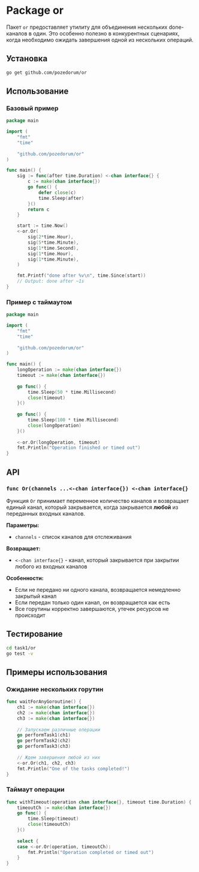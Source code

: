 # Package or


Пакет `or` предоставляет утилиту для объединения нескольких done-каналов в один. Это особенно полезно в конкурентных сценариях, когда необходимо ожидать завершения одной из нескольких операций.

## Установка

```bash
go get github.com/pozedorum/or
```

## Использование

### Базовый пример

```go
package main

import (
    "fmt"
    "time"
    
    "github.com/pozedorum/or"
)

func main() {
    sig := func(after time.Duration) <-chan interface{} {
        c := make(chan interface{})
        go func() {
            defer close(c)
            time.Sleep(after)
        }()
        return c
    }

    start := time.Now()
    <-or.Or(
        sig(2*time.Hour),
        sig(5*time.Minute),
        sig(1*time.Second),
        sig(1*time.Hour),
        sig(1*time.Minute),
    )

    fmt.Printf("done after %v\n", time.Since(start))
    // Output: done after ~1s
}
```

### Пример с таймаутом

```go
package main

import (
    "fmt"
    "time"
    
    "github.com/pozedorum/or"
)

func main() {
    longOperation := make(chan interface{})
    timeout := make(chan interface{})
    
    go func() {
        time.Sleep(50 * time.Millisecond)
        close(timeout)
    }()
    
    go func() {
        time.Sleep(100 * time.Millisecond)
        close(longOperation)
    }()
    
    <-or.Or(longOperation, timeout)
    fmt.Println("Operation finished or timed out")
}
```

## API

### `func Or(channels ...<-chan interface{}) <-chan interface{}`

Функция `Or` принимает переменное количество каналов и возвращает единый канал, который закрывается, когда закрывается **любой** из переданных входных каналов.

**Параметры:**
- `channels` - список каналов для отслеживания

**Возвращает:**
- `<-chan interface{}` - канал, который закрывается при закрытии любого из входных каналов

**Особенности:**
- Если не передано ни одного канала, возвращается немедленно закрытый канал
- Если передан только один канал, он возвращается как есть
- Все горутины корректно завершаются, утечек ресурсов не происходит

## Тестирование

```bash
cd task1/or
go test -v
```

## Примеры использования

### Ожидание нескольких горутин

```go
func waitForAnyGoroutine() {
    ch1 := make(chan interface{})
    ch2 := make(chan interface{})
    ch3 := make(chan interface{})
    
    // Запускаем различные операции
    go performTask1(ch1)
    go performTask2(ch2) 
    go performTask3(ch3)
    
    // Ждем завершения любой из них
    <-or.Or(ch1, ch2, ch3)
    fmt.Println("One of the tasks completed!")
}
```

### Таймаут операции

```go
func withTimeout(operation chan interface{}, timeout time.Duration) {
    timeoutCh := make(chan interface{})
    go func() {
        time.Sleep(timeout)
        close(timeoutCh)
    }()
    
    select {
    case <-or.Or(operation, timeoutCh):
        fmt.Println("Operation completed or timed out")
    }
}
```

